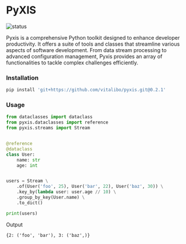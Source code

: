 # PyXIS

![status](https://github.com/vitalibo/pyxis/actions/workflows/ci.yaml/badge.svg)

Pyxis is a comprehensive Python toolkit designed to enhance developer productivity.
It offers a suite of tools and classes that streamline various aspects of software development.
From data stream processing to advanced configuration management, Pyxis provides an array of functionalities
to tackle complex challenges efficiently.

### Installation

```bash
pip install 'git+https://github.com/vitalibo/pyxis.git@0.2.1'
```

### Usage

```python
from dataclasses import dataclass
from pyxis.dataclasses import reference
from pyxis.streams import Stream


@reference
@dataclass
class User:
    name: str
    age: int


users = Stream \
    .of(User('foo', 25), User('bar', 22), User('baz', 30)) \
    .key_by(lambda user: user.age // 10) \
    .group_by_key(User.name) \
    .to_dict()

print(users)
```

Output
```text
{2: ('foo', 'bar'), 3: ('baz',)}
```
